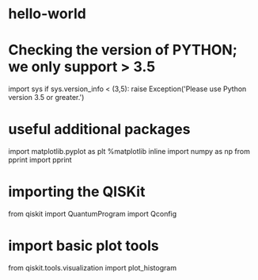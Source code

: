 # hello-world
# Checking the version of PYTHON; we only support > 3.5
import sys
if sys.version_info < (3,5):
    raise Exception('Please use Python version 3.5 or greater.')
    
# useful additional packages 
import matplotlib.pyplot as plt
%matplotlib inline
import numpy as np
from pprint import pprint

# importing the QISKit
from qiskit import QuantumProgram
import Qconfig

# import basic plot tools
from qiskit.tools.visualization import plot_histogram
